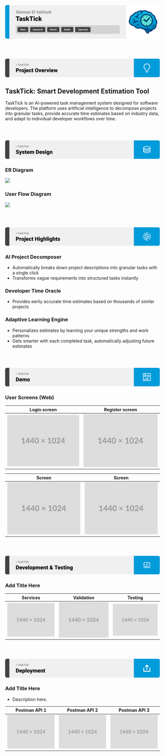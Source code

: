 <img src="./readme/title1.svg"/>

<br><br>

<!-- project overview -->
<img src="./readme/title2.svg"/>

## TaskTick: Smart Development Estimation Tool

TaskTick is an AI-powered task management system designed  for software developers. The platform uses artificial intelligence to decompose projects into granular tasks, provide accurate time estimates based on industry data, and adapt to individual developer workflows over time.


<br><br>

<!-- System Design -->
<img src="./readme/title3.svg"/>

### ER Diagram
<img src="https://i.ibb.co/v6v7wgq7/ER-Diagram.png" />

### User Flow Diagram

<img src="https://i.ibb.co/v6v7wgq7/ER-Diagram.png](https://mermaid.ink/svg/pako:eNqNWG1v2zYQ_iuE9mUD4iBO0tjWgA1u3Q0B2ixIsgJb3Q-cRNucZdGg5KZekP8-vvP4oqSfTN49d3x4R56OfioqVpOiLEaj0bKtWLui63LZItTgIzv0JarxmpNlq9Srhj1WG8x79LCQGITuezH78fOyUINl8eUnNBr9gj6wNW2floX6RYyjO7KmXU_4r8viWVtq1WjkBsbqN8Z3n62lnAinkYV1pozsxNjpKcc9ZTlzKVFmn3BDa0tTTdA7TmrS9hQ3nafpcXLlGxYSzWH-Ip0CLXC3-YdhXgtWbuzYQNqekJA6OnAnER-hAmygqxSU0NEQN1XKPzvCH457IhaXQyTHfk2rNbE_NJgrmTP9Yy9JdsL6njSk6tG8koLAgcFIHx9xi9cE3XL2rwBrenbyQWxFBOwTJY8eIIUuchAJTfWanoMRx1wCtGQj0o57ojzpoUEIFkZ147nELLwbxVglUgy8C7gRtCA9pk037OR9TfWe5MA7UeJXGSzEvs1G9NA7MKrYRbBfZfiAu-2CVGy3Z505DWh-jayIhocxQMPDNr92YrH676QlXAZS4jv0SPuNQDgWiRdzrmGiNRK4HUCAuA0ggtAMYEAKXVTi4yVl8dnyuOzBkurwVElJEIeB82QslUwtHJ-k0DY4RsZWyV5YLzk9xs7IA0u_nfjE-ywMa737vN5uWIee7ogLvZygB46rLW3XPuoOIvehPkTKVI0s2n6iUOTjS87HLT7YEyZHwIfWvGJ-R7rDjpjaLIfAgdG94uF9q-uy-AW2UpoYBrsMDowpE3AHGX3IMAMAHDLafGl_INUG3W9p0-h6IOeCaLWF5R2AfBgg0Jkmd09axnfP4SSPea0DKH6lQiwpJX7FYMGhi6MNbfFd0YqStjoOmN6RHftqky6HxtzIM0sbbmmAwCV6Qe9XGUJEuVFBv247ut70tkzbqc2JqPVW5HleB0ZmYtoFkxEjVI2DSwlAyvXVzZtX1UGcpiO43FrgTgVEOQ6RK5GO-iBC_5X2R1vDnQB8dT3oFveiRWq7IY-q4LwVdW1bs8fWVX0nCaqvkw56k1m5JXwlWjLcVsRlCMiCawDkzidsu-b1zjTJapQ2XEofXQkIBZdT-u1c7xZ0XFoVtFsO4yyUW7-06gQzDZ-lHH7JpAaulnzJAtPgPhpTJZPjvEnyHTNmRh4YWkJhMPz1G9J5xzntQNjvj6JJ35lCIC-qzoEQSxHMQor01d6joXVcIKN0BKioPBqdqZA3ri7LdeNlBwqld6GbjO-wT7LkfdiGI_Xi2caR8yl7ERAslYfEydNVsWnC14oQ2LmrnADjGXucv7xGIq1eeyDE-HjxPOd5i5tjT6sueuU5OXyawhPnAMHVcp5P0VuRDtQz4Pc0fVqGdL7TCDKV72t2AE2chuhxWZYdkKlnt5DVpKKdPPNALB_EQrXnrCKdiVXwWk6U_iWfunQM81bCb2pjS3heY2KUKuGLJFktePeltsGbLqXqm-1EB95OiS54NSXa4AWXUgLPtqzpy1uRiOw-sgr79BjYQVble--UQ9Bep7mAzXXmqMHWOqXqG-uUEuzmstohwqarzAcmp_B9ZKLynV-iAg1PygH2dbnz69qy7HFw3VV236BTSvmCypO_cvkr5RqI1Mi2CNl4ZhW-OUhU4GszpHshrQaRZTKkC754abz8lyQfS_DpSQHJ1wRCNKih7fa-PzYE1WSFD02Pup6zLSl_mKym1bQ-0dPRI637TXm-__bzsi1OijWndVH2_EBOih0RyZbT4kn6XBb9huxEk1yKYY256A6W7bOw2eP2b8Z21oyzw3pTlCvcdGJ22NeikiwoXnPsIaStCX_HDm1flFeTqfJRlE_Ft6Icifnp7M3sYnJ2fjGdXY2F9ijE4_HZ6WR6djm7ms3G0-nldPJ8Uvyn1h2fXk0nk_PJ-Pzi7OLi8urszUlBRGoY_6j_YVd_tD__D_p-wwQ" />

<br><br>

<!-- Project Highlights -->
<img src="./readme/title4.svg"/>



### AI Project Decomposer


- Automatically breaks down project descriptions into granular tasks with a single click
- Transforms vague requirements into structured tasks instantly


### Developer Time Oracle

- Provides eerily accurate time estimates based on thousands of similar projects
<!-- - Shows exactly how long comparable tasks take other developers at your experience level -->


### Adaptive Learning Engine

- Personalizes estimates by learning your unique strengths and work patterns
- Gets smarter with each completed task, automatically adjusting future estimates



<br><br>

<!-- Demo -->
<img src="./readme/title5.svg"/>



### User Screens (Web)

| Login screen                            | Register screen                       |
| --------------------------------------- | ------------------------------------- |
| ![Landing](./readme/demo/1440x1024.png) | ![fsdaf](./readme/demo/1440x1024.png) |

| Screen                            | Screen                       |
| --------------------------------------- | ------------------------------------- |
| ![Landing](./readme/demo/1440x1024.png) | ![fsdaf](./readme/demo/1440x1024.png) |


<br><br>

<!-- Development & Testing -->
<img src="./readme/title6.svg"/>

### Add Title Here


| Services                            | Validation                       | Testing                        |
| --------------------------------------- | ------------------------------------- | ------------------------------------- |
| ![Landing](./readme/demo/1440x1024.png) | ![fsdaf](./readme/demo/1440x1024.png) | ![fsdaf](./readme/demo/1440x1024.png) |


<br><br>

<!-- Deployment -->
<img src="./readme/title7.svg"/>

### Add Title Here

- Description here.


| Postman API 1                            | Postman API 2                       | Postman API 3                        |
| --------------------------------------- | ------------------------------------- | ------------------------------------- |
| ![Landing](./readme/demo/1440x1024.png) | ![fsdaf](./readme/demo/1440x1024.png) | ![fsdaf](./readme/demo/1440x1024.png) |

<br><br>
